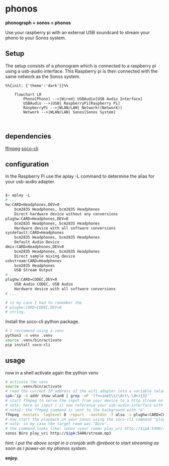 # phonos
**phonograph + sonos = phonos** 

Use your raspberry pi with an external USB soundcard to stream your phono to your Sonos system.  

## Setup
The setup consists of a phonogram which is connected to a raspberry pi using a usb-audio interface. This Raspberry pi is then connected with the same network as the Sonos system. 


```mermaid
%%{init: {'theme':'dark'}}%%

    flowchart LR
        Phono[Phono] -->|Wired| USBAudio[USB Audio Interface]
        USBAudio -->|USB| RaspberryPi[Raspberry Pi]
        RaspberryPi -->|WLAN/LAN| Network((Network))
        Network -->|WLAN/LAN| Sonos[Sonos System]

     
```


## dependencies

[ffmpeg](https://ffmpeg.org/)
[soco-cli](https://github.com/avantrec/soco-cli)

## configuration

In the Raspberry Pi use the aplay -L command to determine the alias for your usb-audio adapter. 
```bash

$> aplay -L
# ... 
hw:CARD=Headphones,DEV=0
    bcm2835 Headphones, bcm2835 Headphones
    Direct hardware device without any conversions
plughw:CARD=Headphones,DEV=0
    bcm2835 Headphones, bcm2835 Headphones
    Hardware device with all software conversions
sysdefault:CARD=Headphones
    bcm2835 Headphones, bcm2835 Headphones
    Default Audio Device
dmix:CARD=Headphones,DEV=0
    bcm2835 Headphones, bcm2835 Headphones
    Direct sample mixing device
usbstream:CARD=Headphones
    bcm2835 Headphones
    USB Stream Output
# ...
plughw:CARD=CODEC,DEV=0
    USB Audio CODEC, USB Audio
    Hardware device with all software conversions
# ...

# in my case I had to remember the 
# plughw:CARD=CODEC,DEV=0
# string. 

```

Install the soco-cli python package. 

```bash
# I reccomend using a venv
python3 -m venv .venv
source .venv/bin/activate
pip install soco-cli
```

## usage

now in a shell activate again the python venv

```bash
# activate the venv
source .venv/bin/activate
# read the current IP address of the wifi adapter into a variable (wlan0 - might be different in your case)
ipA=`ip -4 addr show wlan0 | grep -oP '(?<=inet\s)\d+(\.\d+){3}'`
# start ffmpeg to serve the input from your device to a http stream on port 5400: http://<your IP>:5400/stream.mp3
# note: here as input (-i) now reference your usb-audio-interface with the string taken from the configuration part.  
# note2: the ffmpeg command is sent to the background with "&"
ffmpeg -nostats -loglevel 0 -report  -nostdin -f alsa -i plughw:CARD=CODEC,DEV=0 -listen 1  -f mp3 http://$ipA:5400/stream.mp3 & 
# now start the playback on your Sonos using the soco-cli command "play-uri". 
# note: in my case the target room was "Büro". 
# the command looks like: sonos <your room> play_uri http://$ipA:5400/stream.mp3
sonos Büro play_uri http://$ipA:5400/stream.mp3
```
*hint: I put the above script in a cronjob with @reboot to start streaming as soon as I power-on my phonos system.* 

**enjoy.**